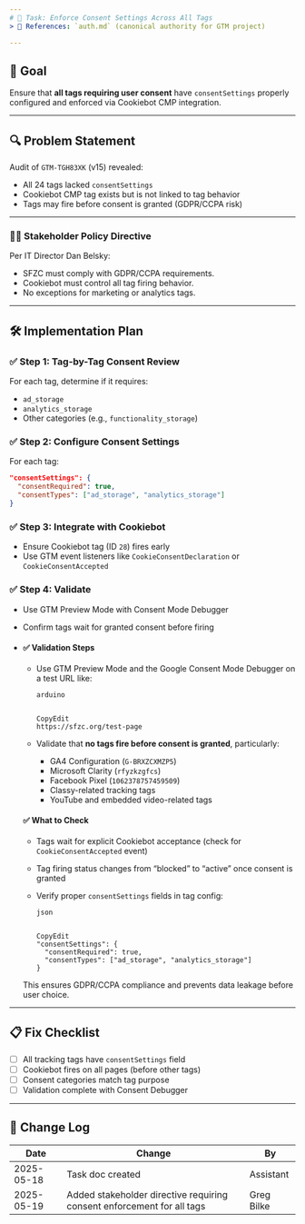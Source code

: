 ```yaml
---
# 📌 Task: Enforce Consent Settings Across All Tags
> 📎 References: `auth.md` (canonical authority for GTM project)

---
```


## 🎯 Goal
Ensure that **all tags requiring user consent** have `consentSettings` properly configured and enforced via Cookiebot CMP integration.

---

## 🔍 Problem Statement
Audit of `GTM-TGH83XK` (v15) revealed:
- All 24 tags lacked `consentSettings`
- Cookiebot CMP tag exists but is not linked to tag behavior
- Tags may fire before consent is granted (GDPR/CCPA risk)

---

### 🧑‍💼 Stakeholder Policy Directive
Per IT Director Dan Belsky:
- SFZC must comply with GDPR/CCPA requirements.
- Cookiebot must control all tag firing behavior.
- No exceptions for marketing or analytics tags.

---

## 🛠️ Implementation Plan

### ✅ Step 1: Tag-by-Tag Consent Review
For each tag, determine if it requires:
- `ad_storage`
- `analytics_storage`
- Other categories (e.g., `functionality_storage`)

### ✅ Step 2: Configure Consent Settings
For each tag:
```json
"consentSettings": {
  "consentRequired": true,
  "consentTypes": ["ad_storage", "analytics_storage"]
}
```

### ✅ Step 3: Integrate with Cookiebot
- Ensure Cookiebot tag (ID `28`) fires early
- Use GTM event listeners like `CookieConsentDeclaration` or `CookieConsentAccepted`

### ✅ Step 4: Validate
- Use GTM Preview Mode with Consent Mode Debugger
- Confirm tags wait for granted consent before firing
- #### ✅ Validation Steps

  - Use GTM Preview Mode and the Google Consent Mode Debugger on a test URL like:

    ```
    arduino
    
    
    CopyEdit
    https://sfzc.org/test-page
    ```

  - Validate that **no tags fire before consent is granted**, particularly:

    - GA4 Configuration (`G-BRXZCXMZP5`)
    - Microsoft Clarity (`rfyzkzgfcs`)
    - Facebook Pixel (`1062378757459509`)
    - Classy-related tracking tags
    - YouTube and embedded video-related tags

  #### ✅ What to Check

  - Tags wait for explicit Cookiebot acceptance (check for `CookieConsentAccepted` event)

  - Tag firing status changes from “blocked” to “active” once consent is granted

  - Verify proper `consentSettings` fields in tag config:

    ```
    json
    
    
    CopyEdit
    "consentSettings": {
      "consentRequired": true,
      "consentTypes": ["ad_storage", "analytics_storage"]
    }
    ```

  This ensures GDPR/CCPA compliance and prevents data leakage before user choice.

---

## 📋 Fix Checklist
- [ ] All tracking tags have `consentSettings` field
- [ ] Cookiebot fires on all pages (before other tags)
- [ ] Consent categories match tag purpose
- [ ] Validation complete with Consent Debugger

---

## 🔄 Change Log

| Date       | Change                                                                 | By         |
|------------|------------------------------------------------------------------------|------------|
| 2025-05-18 | Task doc created                                                        | Assistant  |
| 2025-05-19 | Added stakeholder directive requiring consent enforcement for all tags | Greg Bilke |
